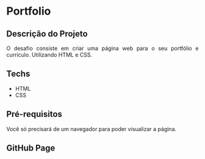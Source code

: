 # Portfolio

## Descrição do Projeto

<p align="justify">
 O desafio consiste em criar uma página web para o seu portfólio e currículo. Utilizando HTML e CSS.
</p>

## Techs

* HTML
* CSS

## Pré-requisitos

 Você só precisará de um navegador para poder visualizar a página.

## GitHub Page

